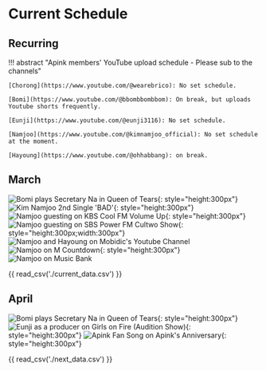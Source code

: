# Current Schedule

## Recurring

!!! abstract "Apink members' YouTube upload schedule - Please sub to the channels"

    [Chorong](https://www.youtube.com/@wearebrico): No set schedule.

    [Bomi](https://www.youtube.com/@bbombbombbom): On break, but uploads Youtube shorts frequently.

    [Eunji](https://www.youtube.com/@eunji3116): No set schedule.

    [Namjoo](https://www.youtube.com/@kimnamjoo_official): No set schedule at the moment.

    [Hayoung](https://www.youtube.com/@ohhabbang): on break.

## March

![Bomi plays Secretary Na in Queen of Tears](../assets/images/event_images/Bomi_profile.jpg){: style="height:300px"}
![Kim Namjoo 2nd Single 'BAD'](../assets/images/event_images/Namjoo_BAD.jpeg){: style="height:300px"}
![Namjoo guesting on KBS Cool FM Volume Up](<../assets/images/event_images/Namjoo Volume Up.jpeg>){: style="height:300px"}
![Namjoo guesting on SBS Power FM Cultwo Show](<../assets/images/event_images/Cultwo Show.jpeg>){: style="height:300px;width:300px"}
![Namjoo and Hayoung on Mobidic's Youtube Channel](../assets/images/event_images/Namjoo_Hayoung.png)
![Namjoo on M Countdown](../assets/images/event_images/M_Countdown_2024_Logo.png){: style="height:300px"}
![Namjoo on Music Bank](../assets/images/event_images/Music_Bank_(TV_series).png)

{{ read_csv('./current_data.csv') }}

## April

![Bomi plays Secretary Na in Queen of Tears](../assets/images/event_images/Bomi_profile.jpg){: style="height:300px"}
![Eunji as a producer on Girls on Fire (Audition Show)](../assets/images/event_images/Eunji_Profile.jpeg){: style="height:300px"}
![Apink Fan Song on Apink's Anniversary](../assets/images/event_images/apink-logo.webp){: style="height:300px"}

{{ read_csv('./next_data.csv') }}
